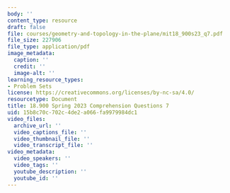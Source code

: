```yaml
---
body: ''
content_type: resource
draft: false
file: courses/geometry-and-topology-in-the-plane/mit18_900s23_q7.pdf
file_size: 227906
file_type: application/pdf
image_metadata:
  caption: ''
  credit: ''
  image-alt: ''
learning_resource_types:
- Problem Sets
license: https://creativecommons.org/licenses/by-nc-sa/4.0/
resourcetype: Document
title: 18.900 Spring 2023 Comprehension Questions 7
uid: 15b8c70c-702c-4de2-a066-fa9979984dc1
video_files:
  archive_url: ''
  video_captions_file: ''
  video_thumbnail_file: ''
  video_transcript_file: ''
video_metadata:
  video_speakers: ''
  video_tags: ''
  youtube_description: ''
  youtube_id: ''
---
```

